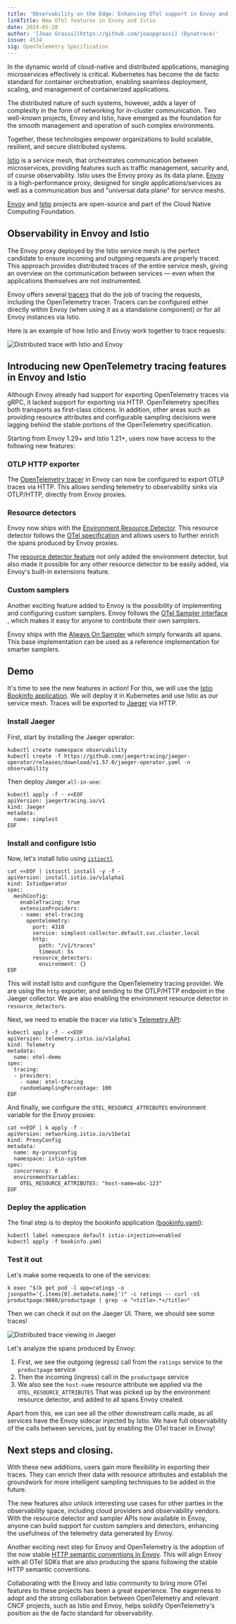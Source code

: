 ```yaml
---
title: 'Observability on the Edge: Enhancing OTel support in Envoy and Istio'
linkTitle: New OTel features in Envoy and Istio
date: 2024-05-28
author: '[Joao Grassi](https://github.com/joaopgrassi) (Dynatrace)'
issue: 4534
sig: OpenTelemetry Specification
---
```


In the dynamic world of cloud-native and distributed applications, managing
microservices effectively is critical. Kubernetes has become the de facto
standard for container orchestration, enabling seamless deployment, scaling, and
management of containerized applications.

The distributed nature of such systems, however, adds a layer of complexity in
the form of networking for in-cluster communication. Two well-known projects,
Envoy and Istio, have emerged as the foundation for the smooth management and
operation of such complex environments.

Together, these technologies empower organizations to build scalable, resilient,
and secure distributed systems.

[Istio](https://istio.io/) is a service mesh, that orchestrates communication
between microservices, providing features such as traffic management, security
and, of course observability. Istio uses the Envoy proxy as its data plane.
[Envoy](https://www.envoyproxy.io/) is a high-performance proxy, designed for
single applications/services as well as a communication bus and "universal data
plane" for service meshs.

[Envoy](https://www.cncf.io/projects/envoy/) and
[Istio](https://www.cncf.io/projects/istio/) projects are open-source and part
of the Cloud Native Computing Foundation.

## Observability in Envoy and Istio

The Envoy proxy deployed by the Istio service mesh is the perfect candidate to
ensure incoming and outgoing requests are properly traced. This approach
provides distributed traces of the entire service mesh, giving an overview on
the communication between services — even when the applications themselves are
not instrumented.

Envoy offers several
[tracers](https://www.envoyproxy.io/docs/envoy/v1.29.4/api-v3/config/trace/trace)
that do the job of tracing the requests,
including the OpenTelemetry tracer. Tracers can be configured either directly
within Envoy (when using it as a standalone component) or for all Envoy
instances via Istio.

Here is an example of how Istio and Envoy work together to trace requests:

![Distributed trace with Istio and Envoy](envoy-tracing.png)

## Introducing new OpenTelemetry tracing features in Envoy and Istio

Although Envoy already had support for exporting OpenTelemetry traces via gRPC,
it lacked support for exporting via HTTP. OpenTelemetry specifies both
transports as first-class citicens. In addition, other areas such as providing
resource attributes and configurable sampling decisions were lagging behind the
stable portions of the OpenTelemetry specification.

Starting from Envoy 1.29+ and Istio 1.21+, users now have access to the
following new features:

### OTLP HTTP exporter

The
[OpenTelemetry tracer](https://www.envoyproxy.io/docs/envoy/v1.29.4/api-v3/config/trace/v3/opentelemetry.proto)
in Envoy can now be configured to export OTLP traces via HTTP. This allows
sending telemetry to observability sinks via OTLP/HTTP, directly from Envoy
proxies.

### Resource detectors

Envoy now ships with the
[Environment Resource Detector](https://www.envoyproxy.io/docs/envoy/v1.29.4/api-v3/extensions/tracers/opentelemetry/resource_detectors/v3/environment_resource_detector.proto).
This resource detector follows the
[OTel specification](/docs/specs/otel/resource/sdk/#specifying-resource-information-via-an-environment-variable)
and allows users to further enrich the spans produced by Envoy proxies.

The [resource detector feature](https://github.com/envoyproxy/envoy/pull/29547)
not only added the environment detector, but also made it possible for any other
resource detector to be easily added, via Envoy's built-in extensions feature.

### Custom samplers

Another exciting feature added to Envoy is the possibility of implementing and
configuring custom samplers. Envoy follows the
[OTel Sampler interface](/docs/specs/otel/trace/sdk/#sampler)
, which makes it easy for anyone to contribute their own samplers.

Envoy ships with the
[Always On Sampler](https://www.envoyproxy.io/docs/envoy/v1.29.4/api-v3/extensions/tracers/opentelemetry/samplers/v3/always_on_sampler.proto)
which simply forwards all spans. This base implementation can be used as a
reference implementation for smarter samplers.

## Demo

It's time to see the new features in action! For this, we will use the
[Istio Bookinfo application](https://istio.io/latest/docs/examples/bookinfo/).
We will deploy it in Kubernetes and use Istio as our service mesh. Traces will
be exported to [Jaeger](https://www.jaegertracing.io/) via HTTP.

### Install Jaeger

First, start by installing the Jaeger operator:

```shell
kubectl create namespace observability
kubectl create -f https://github.com/jaegertracing/jaeger-operator/releases/download/v1.57.0/jaeger-operator.yaml -n observability
```

Then deploy Jaeger `all-in-one`:

```shell
kubectl apply -f - <<EOF
apiVersion: jaegertracing.io/v1
kind: Jaeger
metadata:
  name: simplest
EOF
```

### Install and configure Istio

Now, let's install Istio using
[`istioctl`](https://istio.io/latest/docs/setup/install/istioctl/)

```shell
cat <<EOF | istioctl install -y -f -
apiVersion: install.istio.io/v1alpha1
kind: IstioOperator
spec:
  meshConfig:
    enableTracing: true
    extensionProviders:
    - name: otel-tracing
      opentelemetry:
        port: 4318
        service: simplest-collector.default.svc.cluster.local
        http:
          path: "/v1/traces"
          timeout: 5s
        resource_detectors:
          environment: {}
EOF
```

This will install Istio and configure the OpenTelemetry tracing provider. We are
using the `http` exporter, and sending to the OTLP/HTTP endpoint in the Jaeger
collector. We are also enabling the environment resource detector in
`resource_detectors`.

Next, we need to enable the tracer via Istio's
[Telemetry API](https://istio.io/latest/docs/tasks/observability/telemetry/):

```shell
kubectl apply -f - <<EOF
apiVersion: telemetry.istio.io/v1alpha1
kind: Telemetry
metadata:
  name: otel-demo
spec:
  tracing:
  - providers:
    - name: otel-tracing
    randomSamplingPercentage: 100
EOF
```

And finally, we configure the `OTEL_RESOURCE_ATTRIBUTES` environment variable
for the Envoy proxies:

```shell
cat <<EOF | k apply -f -
apiVersion: networking.istio.io/v1beta1
kind: ProxyConfig
metadata:
  name: my-proxyconfig
  namespace: istio-system
spec:
  concurrency: 0
  environmentVariables:
    OTEL_RESOURCE_ATTRIBUTES: "host-name=abc-123"
EOF
```

### Deploy the application

The final step is to deploy the bookinfo application
([bookinfo.yaml](https://raw.githubusercontent.com/istio/istio/release-1.22/samples/bookinfo/platform/kube/bookinfo.yaml)):

```shell
kubectl label namespace default istio-injection=enabled
kubectl apply -f bookinfo.yaml
```

### Test it out

Let's make some requests to one of the services:

```shell
k exec "$(k get pod -l app=ratings -o jsonpath='{.items[0].metadata.name}')" -c ratings -- curl -sS productpage:9080/productpage | grep -o "<title>.*</title>"
```

Then we can check it out on the Jaeger UI. There, we should see some traces!

![Distributed trace viewing in Jaeger](jaeger.png)

Let's analyze the spans produced by Envoy:

1. First, we see the outgoing (egress) call from the `ratings` service to the
   `productpage` service
2. Then the incoming (ingress) call in the `productpage` service
3. We also see the `host-name` resource attribute we applied via the
   `OTEL_RESOURCE_ATTRIBUTES` That was picked up by the environment resource
   detector, and added to all spans Envoy created.

Apart from this, we can see all the other downstream calls made, as all services
have the Envoy sidecar injected by Istio. We have full observability of the
calls between services, just by enabling the OTel tracer in Envoy!

## Next steps and closing.

With these new additions, users gain more flexibility in exporting their traces.
They can enrich their data with resource attributes and establish the groundwork
for more intelligent sampling techniques to be added in the future.

The new features also unlock interesting use cases for other parties in the
observability space, including cloud providers and observability vendors. With
the resource detector and sampler APIs now available in Envoy, anyone can build
support for custom samplers and detectors, enhancing the usefulness of the
telemetry data generated by Envoy.

Another exciting next step for Envoy and OpenTelemetry is the adoption of the
now stable
[HTTP semantic conventions in Envoy](https://github.com/envoyproxy/envoy/issues/30821).
This will align Envoy with all OTel SDKs that are also producing the spans
following the stable HTTP semantic conventions.

Collaborating with the Envoy and Istio community to bring more OTel features to
these projects has been a great experience. The eagerness to adopt and the
strong collaboration between OpenTelemetry and relevant CNCF projects, such as
Istio and Envoy, helps solidify OpenTelemetry's position as the de facto
standard for observability.
